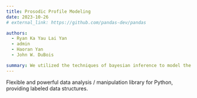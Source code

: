 ```yaml
---
title: Prosodic Profile Modeling
date: 2023-10-26
# external_link: https://github.com/pandas-dev/pandas

authors:
  - Ryan Ka Yau Lai Yan
  - admin
  - Haoran Yan
  - John W. DuBois

summary: We utilized the techniques of bayesian inference to model the distribution of length of the intonation units and the position of the top 200 words within the intonation units in Santa Barbara corpu. By doing a clustering on the parameters of the statistical distribution, we aim to uncover the syntactic, semantics, and pragmatics of the words. 
---
```


Flexible and powerful data analysis / manipulation library for Python, providing labeled data structures.

<!--more-->
